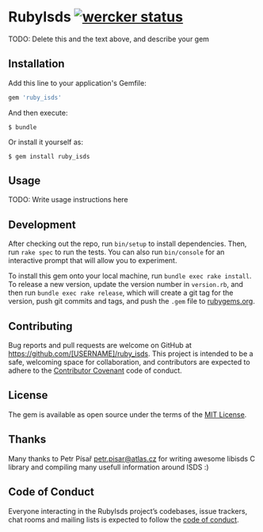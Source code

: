 # RubyIsds [![wercker status](https://app.wercker.com/status/04043d3ae16228db7dc8d9d3ae51d1e6/s/master "wercker status")](https://app.wercker.com/project/byKey/04043d3ae16228db7dc8d9d3ae51d1e6)

TODO: Delete this and the text above, and describe your gem

## Installation

Add this line to your application's Gemfile:

```ruby
gem 'ruby_isds'
```

And then execute:

    $ bundle

Or install it yourself as:

    $ gem install ruby_isds

## Usage

TODO: Write usage instructions here

## Development

After checking out the repo, run `bin/setup` to install dependencies. Then, run `rake spec` to run the tests. You can also run `bin/console` for an interactive prompt that will allow you to experiment.

To install this gem onto your local machine, run `bundle exec rake install`. To release a new version, update the version number in `version.rb`, and then run `bundle exec rake release`, which will create a git tag for the version, push git commits and tags, and push the `.gem` file to [rubygems.org](https://rubygems.org).

## Contributing

Bug reports and pull requests are welcome on GitHub at https://github.com/[USERNAME]/ruby_isds. This project is intended to be a safe, welcoming space for collaboration, and contributors are expected to adhere to the [Contributor Covenant](http://contributor-covenant.org) code of conduct.

## License

The gem is available as open source under the terms of the [MIT License](https://opensource.org/licenses/MIT).

## Thanks

Many thanks to Petr Písař <petr.pisar@atlas.cz> for writing awesome libisds C library and compiling many usefull information around ISDS :)

## Code of Conduct

Everyone interacting in the RubyIsds project’s codebases, issue trackers, chat rooms and mailing lists is expected to follow the [code of conduct](https://github.com/[USERNAME]/ruby_isds/blob/master/CODE_OF_CONDUCT.md).
